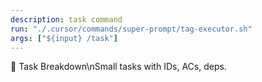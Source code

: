 ```yaml
---
description: task command
run: "./.cursor/commands/super-prompt/tag-executor.sh"
args: ["${input} /task"]
---
```


🧩 Task Breakdown\nSmall tasks with IDs, ACs, deps.